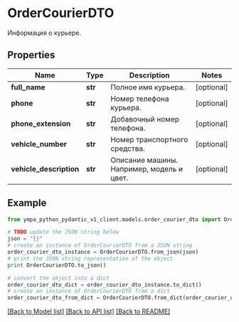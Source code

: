 # OrderCourierDTO

Информация о курьере.

## Properties
Name | Type | Description | Notes
------------ | ------------- | ------------- | -------------
**full_name** | **str** | Полное имя курьера. | [optional] 
**phone** | **str** | Номер телефона курьера. | [optional] 
**phone_extension** | **str** | Добавочный номер телефона. | [optional] 
**vehicle_number** | **str** | Номер транспортного средства. | [optional] 
**vehicle_description** | **str** | Описание машины. Например, модель и цвет. | [optional] 

## Example

```python
from ympa_python_pydantic_v1_client.models.order_courier_dto import OrderCourierDTO

# TODO update the JSON string below
json = "{}"
# create an instance of OrderCourierDTO from a JSON string
order_courier_dto_instance = OrderCourierDTO.from_json(json)
# print the JSON string representation of the object
print OrderCourierDTO.to_json()

# convert the object into a dict
order_courier_dto_dict = order_courier_dto_instance.to_dict()
# create an instance of OrderCourierDTO from a dict
order_courier_dto_from_dict = OrderCourierDTO.from_dict(order_courier_dto_dict)
```
[[Back to Model list]](../README.md#documentation-for-models) [[Back to API list]](../README.md#documentation-for-api-endpoints) [[Back to README]](../README.md)


